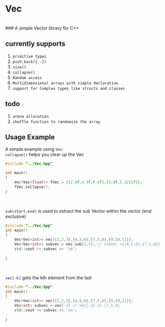 #  Vec
<br>
### A simple Vector library for C++

## currently supports<br>
1. `primitive types`<br>
2. `push_back({..})`<br>
3. `size()`<br>
4. `collapse()`<br>
5. `Random access`<br>
6. `Multidimensional arrays with simple declaration`<br>
7. `support for Complex types like structs and classes`<br>


## todo
1. `arena allocation`<br>
2. `shuffle function to randomize the array`<br>

## Usage Example

A simple example using `Vec`:<br>
```collapse()``` helps you clear up the Vec
```cpp
#include "../Vec.hpp"

int main() 
{
    Vec<Vec<float>> fVec = {{2.4f,4.3f,0.0f},{3.0f,5.2221f}};
    fVec.collapse();
}
```
<br>


```sub(start,end)``` is used to extract the sub Vector within the vector (end exclusive)

```cpp
#include "../Vec.hpp"
int main()
{
    Vec<Vec<int>> vec{{1,2,3},{4,5,6},{7,5,8},{9,10,11}};
    Vec<Vec<int>> subvec = vec.sub(1,3); // subVec ={{4,5,6},{7,5,8}}
    std::cout << subvec << '\n';
    
}
```
<br> 

```vec[-k]``` gets the kth element from the last
```cpp
#include "../Vec.hpp"
int main()
{
    Vec<Vec<int>> vec{{1,2,3},{4,5,6},{7,5,8},{9,10,11}};
    Vec<int> subvec = vec[-2] // vec[-2] is {7,5,8}
    std::cout << subvec << '\n';
    
}




